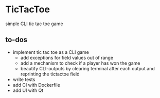 # TicTacToe
simple CLI tic tac toe game

##  to-dos
- implement tic tac toe as a CLI game
    - add exceptions for field values out of range
    - add a mechanism to check if a player has won the game
    - beautify CLI-outputs by clearing terminal after each output and reprinting the tictactoe field
- write tests
- add CI with Dockerfile
- add UI with Qt
